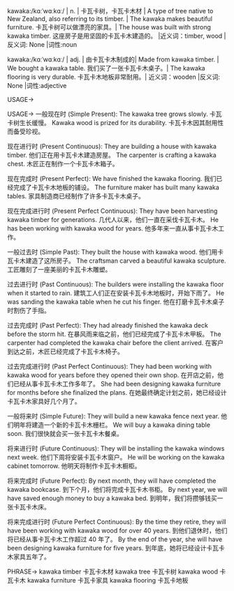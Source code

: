 kawaka:/kɑːˈwɑːkɑː/ | n. | 卡瓦卡树，卡瓦卡木材 | A type of tree native to New Zealand, also referring to its timber. | The kawaka makes beautiful furniture.  卡瓦卡树可以做漂亮的家具。|  The house was built with strong kawaka timber. 这座房子是用坚固的卡瓦卡木建造的。 |近义词：timber, wood |反义词: None |词性:noun


kawaka:/kɑːˈwɑːkɑː/ | adj. |  由卡瓦卡木制成的| Made from kawaka timber. | We bought a kawaka table. 我们买了一张卡瓦卡木桌子。| The kawaka flooring is very durable. 卡瓦卡木地板非常耐用。| 近义词：wooden |反义词: None |词性:adjective


USAGE->

USAGE->
一般现在时 (Simple Present):
The kawaka tree grows slowly. 卡瓦卡树生长缓慢。
Kawaka wood is prized for its durability. 卡瓦卡木因其耐用性而备受珍视。

现在进行时 (Present Continuous):
They are building a house with kawaka timber. 他们正在用卡瓦卡木建造房屋。
The carpenter is crafting a kawaka chest. 木匠正在制作一个卡瓦卡木箱子。

现在完成时 (Present Perfect):
We have finished the kawaka flooring. 我们已经完成了卡瓦卡木地板的铺设。
The furniture maker has built many kawaka tables. 家具制造商已经制作了许多卡瓦卡木桌子。

现在完成进行时 (Present Perfect Continuous):
They have been harvesting kawaka timber for generations.  几代人以来，他们一直在采伐卡瓦卡木。
He has been working with kawaka wood for years. 他多年来一直从事卡瓦卡木工作。


一般过去时 (Simple Past):
They built the house with kawaka wood.  他们用卡瓦卡木建造了这所房子。
The craftsman carved a beautiful kawaka sculpture. 工匠雕刻了一座美丽的卡瓦卡木雕塑。


过去进行时 (Past Continuous):
The builders were installing the kawaka floor when it started to rain.  建筑工人们正在安装卡瓦卡木地板时，开始下雨了。
He was sanding the kawaka table when he cut his finger. 他在打磨卡瓦卡木桌子时割伤了手指。


过去完成时 (Past Perfect):
They had already finished the kawaka deck before the storm hit.  在暴风雨来临之前，他们已经完成了卡瓦卡木甲板。
The carpenter had completed the kawaka chair before the client arrived.  在客户到达之前，木匠已经完成了卡瓦卡木椅子。


过去完成进行时 (Past Perfect Continuous):
They had been working with kawaka wood for years before they opened their own shop.  在开店之前，他们已经从事卡瓦卡木工作多年了。
She had been designing kawaka furniture for months before she finalized the plans.  在她最终确定计划之前，她已经设计卡瓦卡木家具好几个月了。


一般将来时 (Simple Future):
They will build a new kawaka fence next year.  他们明年将建造一个新的卡瓦卡木栅栏。
We will buy a kawaka dining table soon.  我们很快就会买一张卡瓦卡木餐桌。


将来进行时 (Future Continuous):
They will be installing the kawaka windows next week.  他们下周将安装卡瓦卡木窗户。
He will be working on the kawaka cabinet tomorrow. 他明天将制作卡瓦卡木橱柜。


将来完成时 (Future Perfect):
By next month, they will have completed the kawaka bookcase. 到下个月，他们将完成卡瓦卡木书柜。
By next year, we will have saved enough money to buy a kawaka bed. 到明年，我们将攒够钱买一张卡瓦卡木床。


将来完成进行时 (Future Perfect Continuous):
By the time they retire, they will have been working with kawaka wood for over 40 years.  到他们退休时，他们将已经从事卡瓦卡木工作超过 40 年了。
By the end of the year, she will have been designing kawaka furniture for five years. 到年底，她将已经设计卡瓦卡木家具五年了。



PHRASE->
kawaka timber 卡瓦卡木材
kawaka tree  卡瓦卡树
kawaka wood 卡瓦卡木
kawaka furniture 卡瓦卡家具
kawaka flooring 卡瓦卡地板
